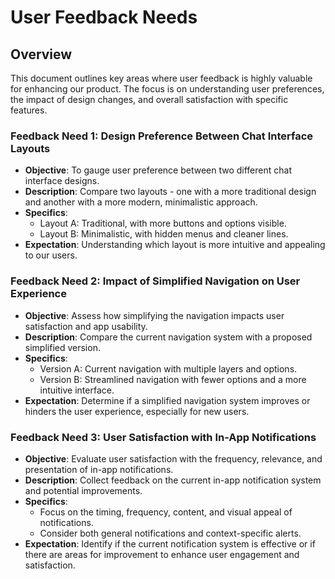 # User Feedback Needs

## Overview
This document outlines key areas where user feedback is highly valuable for enhancing our product. The focus is on understanding user preferences, the impact of design changes, and overall satisfaction with specific features.

### Feedback Need 1: Design Preference Between Chat Interface Layouts
- **Objective**: To gauge user preference between two different chat interface designs.
- **Description**: Compare two layouts - one with a more traditional design and another with a more modern, minimalistic approach.
- **Specifics**: 
  - Layout A: Traditional, with more buttons and options visible.
  - Layout B: Minimalistic, with hidden menus and cleaner lines.
- **Expectation**: Understanding which layout is more intuitive and appealing to our users.

### Feedback Need 2: Impact of Simplified Navigation on User Experience
- **Objective**: Assess how simplifying the navigation impacts user satisfaction and app usability.
- **Description**: Compare the current navigation system with a proposed simplified version.
- **Specifics**: 
  - Version A: Current navigation with multiple layers and options.
  - Version B: Streamlined navigation with fewer options and a more intuitive interface.
- **Expectation**: Determine if a simplified navigation system improves or hinders the user experience, especially for new users.

### Feedback Need 3: User Satisfaction with In-App Notifications
- **Objective**: Evaluate user satisfaction with the frequency, relevance, and presentation of in-app notifications.
- **Description**: Collect feedback on the current in-app notification system and potential improvements.
- **Specifics**: 
  - Focus on the timing, frequency, content, and visual appeal of notifications.
  - Consider both general notifications and context-specific alerts.
- **Expectation**: Identify if the current notification system is effective or if there are areas for improvement to enhance user engagement and satisfaction.
